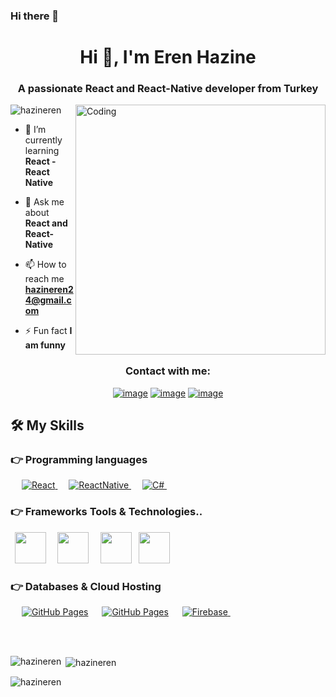 ### Hi there 👋

<h1 align="center">Hi 👋, I'm Eren Hazine</h1>
<h3 align="center">A passionate React and React-Native developer from Turkey</h3>
<img align="right" alt="Coding" width="400" src="https://miro.medium.com/max/724/1*nWQ_U5NKEfNeGCTfh_2-Mw.gif">

<p align="left"> <img src="https://komarev.com/ghpvc/?username=hazineren&label=Profile%20views&color=0e75b6&style=flat" alt="hazineren" /> </p>


- 🌱 I’m currently learning **React - React Native**

- 💬 Ask me about **React and React-Native**

- 📫 How to reach me **hazineren24@gmail.com**

- ⚡ Fun fact **I am funny**

<h3 align="center">Contact with me:</h3>
<div align="center">

[![image](https://img.shields.io/badge/LinkedIn-0077B5?style=for-the-badge&logo=linkedin&logoColor=white)](https://www.linkedin.com/in/eren-hazine-14b1841a1)
[![image](https://img.shields.io/badge/Instagram-E4405F?style=for-the-badge&logo=instagram&logoColor=white)](https://www.instagram.com/hzneren/)
[![image](https://img.shields.io/badge/Gmail-D14836?style=for-the-badge&logo=gmail&logoColor=white)](mailto:hazineren24@gmail.com)
  
</div>

## 🛠️ My Skills

### 👉 Programming languages

<p align="left"> 
  &emsp;
  <a href="" target="_blank"> 
     <img alt="React" src="https://img.shields.io/badge/React%20-%23F7DF1E.svg?logo=React&logoColor=white&color=blue">
   </a>
  &emsp;
  <a href="" target="_blank"> 
     <img alt="ReactNative" src="https://img.shields.io/badge/ReactNative%20-%23F7DF1E.svg?logo=ReactNative&logoColor=white&color=blue">
   </a>
  &emsp;
  <a href="" target="_blank"> 
     <img alt="C#" src="https://img.shields.io/badge/csharp%20-%23F7DF1E.svg?logo=csharp&logoColor=white&color=5cb85c">
   </a>
    &emsp;
</p>

### 👉  Frameworks Tools & Technologies..
<p align="left">
  <code> <img height="50" src="https://www.vectorlogo.zone/logos/dotnet/dotnet-ar21.svg"> </code>
  <code> <img height="50" src="https://www.vectorlogo.zone/logos/android/android-ar21.svg"> </code>
  <code> <img height="50" src="https://www.vectorlogo.zone/logos/apple/apple-icon.svg"> </code>
  <code><img height="50" src="https://www.vectorlogo.zone/logos/github/github-icon.svg"></code>

</p>

### 👉 Databases & Cloud Hosting
<p align="left">
  &emsp;
    <a href="https://www.github.com"><img alt="GitHub Pages" src="https://img.shields.io/badge/MSSQL%20-%23F7DF1E.svg?logo=MSSQL&logoColor=white&color=5bc0de"></a>
  &emsp;
  <a href="https://www.github.com"><img alt="GitHub Pages" src="https://img.shields.io/badge/sqlite%20-%23F7DF1E.svg?logo=sqlite&logoColor=white&color=blue"></a>
  &emsp;
    <a href="">
    <img alt="Firebase" src="https://img.shields.io/badge/Firebase-%23F7DF1E.svg?logo=firebase&logoColor=white&color=yellow"/>
  </a>
    &emsp;
 </p>
<p>
  <br/>
  <br/>
 </p>


<p><img align="left" src="https://github-readme-stats.vercel.app/api/top-langs?username=hazineren&show_icons=true&locale=en&layout=compact" alt="hazineren" /></p>

<p>&nbsp;<img align="center" src="https://github-readme-stats.vercel.app/api?username=hazineren&show_icons=true&locale=en" alt="hazineren" /></p>

<p><img align="center" src="https://github-readme-streak-stats.herokuapp.com/?user=hazineren&" alt="hazineren" /></p>

